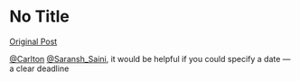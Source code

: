# No Title

[Original Post](https://discourse.onlinedegree.iitm.ac.in/t/169029/433)

<p><a class="mention" href="/u/carlton">@Carlton</a> <a class="mention" href="/u/saransh_saini">@Saransh_Saini</a>, it would be helpful if you could specify a date — a clear deadline</p>